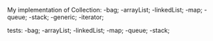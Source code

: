 My implementation of Collection:
-bag;
-arrayList;
-linkedList;
-map;
-queue;
-stack;
-generic;
-iterator;

tests:
-bag;
-arrayList;
-linkedList;
-map;
-queue;
-stack;
